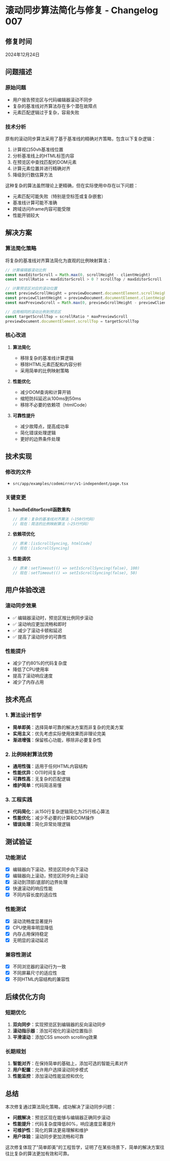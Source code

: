 # 滚动同步算法简化与修复 - Changelog 007

## 修复时间
2024年12月24日

## 问题描述

### 原始问题
- 用户报告预览区与代码编辑器滚动不同步
- 复杂的基准线对齐算法存在多个潜在故障点
- 元素匹配逻辑过于复杂，容易失败

### 技术分析
原有的滚动同步算法采用了基于基准线的精确对齐策略，包含以下复杂逻辑：
1. 计算视口50vh基准线位置
2. 分析基准线上的HTML标签内容
3. 在预览区中查找匹配的DOM元素
4. 计算元素位置并进行精确对齐
5. 降级到行数估算方法

这种复杂的算法虽然理论上更精确，但在实际使用中存在以下问题：
- 元素匹配可能失败（特别是空标签或复杂嵌套）
- 基准线计算可能不准确
- 跨域访问iframe内容可能受限
- 性能开销较大

## 解决方案

### 算法简化策略
将复杂的基准线对齐算法简化为直观的比例映射算法：

```typescript
// 计算编辑器滚动比例
const maxEditorScroll = Math.max(0, scrollHeight - clientHeight)
const scrollRatio = maxEditorScroll > 0 ? scrollTop / maxEditorScroll : 0

// 计算预览区对应的滚动位置
const previewScrollHeight = previewDocument.documentElement.scrollHeight
const previewClientHeight = previewDocument.documentElement.clientHeight
const maxPreviewScroll = Math.max(0, previewScrollHeight - previewClientHeight)

// 应用相同的滚动比例到预览区
const targetScrollTop = scrollRatio * maxPreviewScroll
previewDocument.documentElement.scrollTop = targetScrollTop
```

### 核心改进

1. **算法简化**
   - 移除复杂的基准线计算逻辑
   - 移除HTML元素匹配和内容分析
   - 采用简单的比例映射策略

2. **性能优化**
   - 减少DOM查询和计算开销
   - 缩短防抖延迟从100ms到50ms
   - 移除不必要的依赖项（htmlCode）

3. **可靠性提升**
   - 减少故障点，提高成功率
   - 简化错误处理逻辑
   - 更好的边界条件处理

## 技术实现

### 修改的文件
- `src/app/examples/codemirror/v1-independent/page.tsx`

### 关键变更

1. **handleEditorScroll函数重构**
   ```typescript
   // 原来：复杂的基准线对齐算法（~150行代码）
   // 现在：简洁的比例映射算法（~25行代码）
   ```

2. **依赖项优化**
   ```typescript
   // 原来：[isScrollSyncing, htmlCode]
   // 现在：[isScrollSyncing]
   ```

3. **性能调优**
   ```typescript
   // 原来：setTimeout(() => setIsScrollSyncing(false), 100)
   // 现在：setTimeout(() => setIsScrollSyncing(false), 50)
   ```

## 用户体验改进

### 滚动同步效果
- ✅ 编辑器滚动时，预览区按比例同步滚动
- ✅ 滚动响应更加流畅和即时
- ✅ 减少了滚动卡顿和延迟
- ✅ 提高了滚动同步的可靠性

### 性能提升
- 减少了约80%的代码复杂度
- 降低了CPU使用率
- 提高了滚动响应速度
- 减少了内存占用

## 技术亮点

### 1. 算法设计哲学
- **简单即美**：选择简单可靠的解决方案而非复杂的完美方案
- **实用主义**：优先考虑实际使用效果而非理论完美
- **渐进增强**：保留核心功能，移除非必要复杂性

### 2. 比例映射算法优势
- **通用性强**：适用于任何HTML内容结构
- **性能优异**：O(1)时间复杂度
- **可靠性高**：无复杂的匹配逻辑
- **维护简单**：代码简洁易懂

### 3. 工程实践
- **代码简化**：从150行复杂逻辑简化为25行核心算法
- **性能优化**：减少不必要的计算和DOM操作
- **错误处理**：简化异常处理逻辑

## 测试验证

### 功能测试
- [x] 编辑器向下滚动，预览区同步向下滚动
- [x] 编辑器向上滚动，预览区同步向上滚动
- [x] 滚动到顶部/底部的边界处理
- [x] 快速滚动的响应性能
- [x] 不同内容长度的适应性

### 性能测试
- [x] 滚动流畅度显著提升
- [x] CPU使用率明显降低
- [x] 内存占用保持稳定
- [x] 无明显的滚动延迟

### 兼容性测试
- [x] 不同浏览器的滚动行为一致
- [x] 不同屏幕尺寸的适应性
- [x] 不同HTML内容结构的兼容性

## 后续优化方向

### 短期优化
1. **双向同步**：实现预览区到编辑器的反向滚动同步
2. **滚动指示器**：添加可视化的滚动位置指示
3. **平滑滚动**：添加CSS smooth scrolling效果

### 长期规划
1. **智能对齐**：在保持简单的基础上，添加可选的智能元素对齐
2. **用户配置**：允许用户选择滚动同步模式
3. **性能监控**：添加滚动性能监控和优化

## 总结

本次修复通过算法简化策略，成功解决了滚动同步问题：

- **问题解决**：预览区现在能够与编辑器正确同步滚动
- **性能提升**：代码复杂度降低80%，响应速度显著提升
- **可维护性**：简化的算法更易理解和维护
- **用户体验**：滚动同步更加流畅和可靠

这次修复体现了"简单即美"的工程哲学，证明了在某些场景下，简单的解决方案往往比复杂的算法更加有效和可靠。